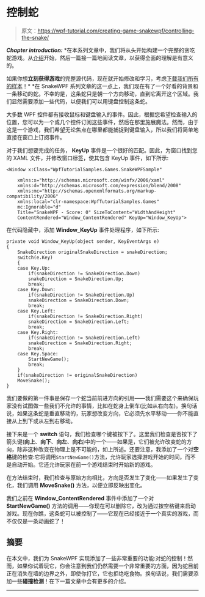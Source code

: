 # 控制蛇

> 原文：<https://wpf-tutorial.com/creating-game-snakewpf/controlling-the-snake/>

***Chapter introduction:*** *在本系列文章中，我们将从头开始构建一个完整的贪吃蛇游戏。从[介绍](https://www.wpf-tutorial.com/creating-game-snakewpf/introduction/)开始，然后一篇接一篇地阅读文章，以获得全面的理解是有意义的。

如果你想**立刻获得游戏**的完整源代码，现在就开始修改和学习，考虑[下载我们所有的样本](https://www.wpf-tutorial.com/download-wpf-tutorial-pdf-with-sample-code/)！*  *在 SnakeWPF 系列文章的这一点上，我们现在有了一个好看的背景和一条移动的蛇。不幸的是，这条蛇只是朝一个方向移动，直到它离开这个区域。我们显然需要添加一些代码，以便我们可以用键盘控制这条蛇。

大多数 WPF 控件都有接收鼠标和键盘输入的事件。因此，根据您希望检查输入的位置，您可以为一个或几个控件订阅这些事件，然后在那里施展魔法。然而，由于这是一个游戏，我们希望无论焦点在哪里都能捕捉到键盘输入，所以我们将简单地直接在窗口上订阅事件。

对于我们想要完成的任务， **KeyUp** 事件是一个很好的匹配。因此，为窗口找到您的 XAML 文件，并修改窗口标签，使其包含 KeyUp 事件，如下所示:

```
<Window x:Class="WpfTutorialSamples.Games.SnakeWPFSample"  

    xmlns:x="http://schemas.microsoft.com/winfx/2006/xaml"  
    xmlns:d="http://schemas.microsoft.com/expression/blend/2008"  
    xmlns:mc="http://schemas.openxmlformats.org/markup-compatibility/2006"  
    xmlns:local="clr-namespace:WpfTutorialSamples.Games"  
    mc:Ignorable="d"  
    Title="SnakeWPF - Score: 0" SizeToContent="WidthAndHeight" 
    ContentRendered="Window_ContentRendered" KeyUp="Window_KeyUp">
```

在代码隐藏中，添加 **Window_KeyUp** 事件处理程序，如下所示:

```
private void Window_KeyUp(object sender, KeyEventArgs e)
{
    SnakeDirection originalSnakeDirection = snakeDirection;
    switch(e.Key)
    {            
    case Key.Up:
        if(snakeDirection != SnakeDirection.Down)
        snakeDirection = SnakeDirection.Up;
        break;
    case Key.Down:
        if(snakeDirection != SnakeDirection.Up)
        snakeDirection = SnakeDirection.Down;
        break;
    case Key.Left:
        if(snakeDirection != SnakeDirection.Right)
        snakeDirection = SnakeDirection.Left;
        break;
    case Key.Right:
        if(snakeDirection != SnakeDirection.Left)
        snakeDirection = SnakeDirection.Right;
        break;
    case Key.Space:
        StartNewGame();
        break;
    }
    if(snakeDirection != originalSnakeDirection)
    MoveSnake();
}
```

<input type="hidden" name="IL_IN_ARTICLE">

我们要做的第一件事是保存一个蛇当前前进方向的引用——我们需要这个来确保玩家没有试图做一些我们不允许的事情，比如在蛇身上倒车(比如从右向左)。换句话说，如果这条蛇是垂直移动的，玩家想改变方向，它必须先水平移动——你不能直接从上到下或从左到右移动。

接下来是一个 **switch** 语句，我们检查哪个键被按下了。这里我们检查是否按下了箭头键(**向上**、**向下**、**向左**、**向右**)中的一个——如果是，它们被允许改变蛇的方向，除非这种改变在物理上是不可能的，如上所述。还要注意，我添加了一个对**空格**键的检查:它将调用`StartNewGame()`方法，允许玩家选择游戏开始的时间，而不是自动开始。它还允许玩家在前一个游戏结束时开始新的游戏。

在方法结束时，我们检查与原始方向相比，方向是否发生了变化——如果发生了变化，我们调用 **MoveSnake()** 方法，以便立即反映出变化。

我们之前在 **Window_ContentRendered** 事件中添加了一个对 **StartNewGame()** 方法的调用——你现在可以删除它，改为通过按空格键来启动游戏。现在你瞧，这条蛇可以被控制了——它现在已经接近于一个真实的游戏，而不仅仅是一条动画蛇了！

## 摘要

在本文中，我们为 SnakeWPF 实现添加了一些非常重要的功能:对蛇的控制！然而，如果你试着玩它，你会注意到我们仍然需要一个非常重要的方面，因为蛇目前正在消失在墙的边界之外，即使你打它，它也拒绝吃食物。换句话说，我们需要添加一些**碰撞检测**！在下一篇文章中会有更多的介绍。

* * **